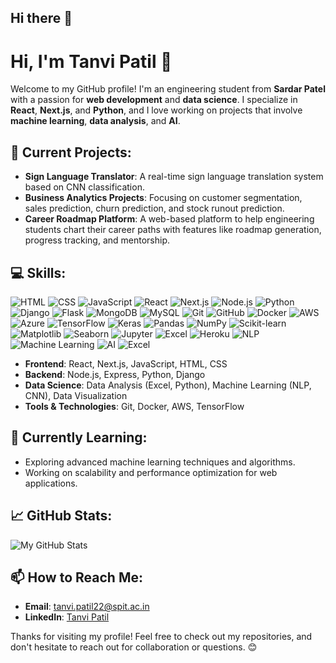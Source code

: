 ## Hi there 👋

<!--
**Tanvip799/Tanvip799** is a ✨ _special_ ✨ repository because its `README.md` (this file) appears on your GitHub profile.

Here are some ideas to get you started:

- 🔭 I’m currently working on ...
- 🌱 I’m currently learning ...
- 👯 I’m looking to collaborate on ...
- 🤔 I’m looking for help with ...
- 💬 Ask me about ...
- 📫 How to reach me: ...
- 😄 Pronouns: ...
- ⚡ Fun fact: ...
-->
# Hi, I'm Tanvi Patil 👋

Welcome to my GitHub profile! I'm an engineering student from **Sardar Patel** with a passion for **web development** and **data science**. I specialize in **React**, **Next.js**, and **Python**, and I love working on projects that involve **machine learning**, **data analysis**, and **AI**.

## 🚀 Current Projects:
- **Sign Language Translator**: A real-time sign language translation system based on CNN classification.
- **Business Analytics Projects**: Focusing on customer segmentation, sales prediction, churn prediction, and stock runout prediction.
- **Career Roadmap Platform**: A web-based platform to help engineering students chart their career paths with features like roadmap generation, progress tracking, and mentorship.
## 💻 Skills:
![HTML](https://img.shields.io/badge/HTML-5%20-%23E34F26?style=flat&logo=html5&logoColor=white)
![CSS](https://img.shields.io/badge/CSS-3%20-%231572B6?style=flat&logo=css3&logoColor=white)
![JavaScript](https://img.shields.io/badge/JavaScript-ES6%20-%23F7DF1E?style=flat&logo=javascript&logoColor=black)
![React](https://img.shields.io/badge/React-%2320232a?style=flat&logo=react&logoColor=%2361DAFB)
![Next.js](https://img.shields.io/badge/Next.js-%23000000?style=flat&logo=nextdotjs&logoColor=white)
![Node.js](https://img.shields.io/badge/Node.js-%23339933?style=flat&logo=node.js&logoColor=white)
![Python](https://img.shields.io/badge/Python-%233776AB?style=flat&logo=python&logoColor=white)
![Django](https://img.shields.io/badge/Django-%23092E20?style=flat&logo=django&logoColor=white)
![Flask](https://img.shields.io/badge/Flask-%23000?style=flat&logo=flask&logoColor=white)
![MongoDB](https://img.shields.io/badge/MongoDB-%2347A248?style=flat&logo=mongodb&logoColor=white)
![MySQL](https://img.shields.io/badge/MySQL-%234479A1?style=flat&logo=mysql&logoColor=white)
![Git](https://img.shields.io/badge/Git-%23F14E32?style=flat&logo=git&logoColor=white)
![GitHub](https://img.shields.io/badge/GitHub-%23121011?style=flat&logo=github&logoColor=white)
![Docker](https://img.shields.io/badge/Docker-%232496ED?style=flat&logo=docker&logoColor=white)
![AWS](https://img.shields.io/badge/AWS-%23FF9900?style=flat&logo=amazonaws&logoColor=white)
![Azure](https://img.shields.io/badge/Azure-%230078D4?style=flat&logo=microsoftazure&logoColor=white)
![TensorFlow](https://img.shields.io/badge/TensorFlow-%23FF6F00?style=flat&logo=tensorflow&logoColor=white)
![Keras](https://img.shields.io/badge/Keras-%23D00000?style=flat&logo=keras&logoColor=white)
![Pandas](https://img.shields.io/badge/Pandas-%23150458?style=flat&logo=pandas&logoColor=white)
![NumPy](https://img.shields.io/badge/NumPy-%23013243?style=flat&logo=numpy&logoColor=white)
![Scikit-learn](https://img.shields.io/badge/Scikit-learn-%23F7931E?style=flat&logo=scikit-learn&logoColor=white)
![Matplotlib](https://img.shields.io/badge/Matplotlib-%23000000?style=flat&logo=matplotlib&logoColor=white)
![Seaborn](https://img.shields.io/badge/Seaborn-%23F77F00?style=flat&logo=seaborn&logoColor=white)
![Jupyter](https://img.shields.io/badge/Jupyter-%23F37626?style=flat&logo=jupyter&logoColor=white)
![Excel](https://img.shields.io/badge/Excel-%23336699?style=flat&logo=microsoft-excel&logoColor=white)
![Heroku](https://img.shields.io/badge/Heroku-%23430098?style=flat&logo=heroku&logoColor=white)
![NLP](https://img.shields.io/badge/NLP-%2300C4B2?style=flat&logo=spacy&logoColor=white)
![Machine Learning](https://img.shields.io/badge/Machine%20Learning-%23FFB13B?style=flat&logo=tensorflow&logoColor=white)
![AI](https://img.shields.io/badge/AI-%2300B1D2?style=flat&logo=artificial-intelligence&logoColor=white)
![Excel](https://img.shields.io/badge/Excel-%23336699?style=flat&logo=microsoft-excel&logoColor=white)

- **Frontend**: React, Next.js, JavaScript, HTML, CSS
- **Backend**: Node.js, Express, Python, Django
- **Data Science**: Data Analysis (Excel, Python), Machine Learning (NLP, CNN), Data Visualization
- **Tools & Technologies**: Git, Docker, AWS, TensorFlow

## 🌱 Currently Learning:
- Exploring advanced machine learning techniques and algorithms.
- Working on scalability and performance optimization for web applications.

## 📈 GitHub Stats:
![My GitHub Stats](https://github-readme-stats.vercel.app/api?username=your-github-username&show_icons=true&hide_title=true)

## 📫 How to Reach Me:
- **Email**: tanvi.patil22@spit.ac.in
- **LinkedIn**: [Tanvi Patil](www.linkedin.com/in/tanvi-patil-883a39253)

Thanks for visiting my profile! Feel free to check out my repositories, and don't hesitate to reach out for collaboration or questions. 😊

